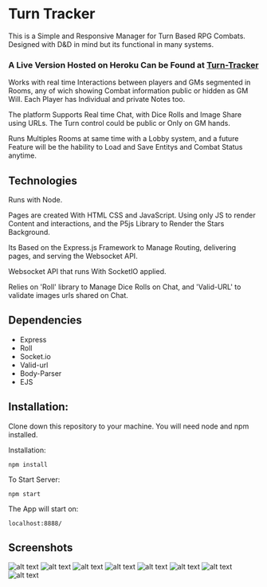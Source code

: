 # Turn Tracker

This is a Simple and Responsive Manager for Turn Based RPG Combats. Designed with D&D in mind but its functional in many systems.

### A Live Version Hosted on Heroku Can be Found at [Turn-Tracker](https://turn-tracker.herokuapp.com/) 

Works with real time Interactions between players and GMs segmented in Rooms, any of wich showing Combat information public or hidden as GM Will. Each Player has Individual and private Notes too.

The platform Supports Real time Chat, with Dice Rolls and Image Share using URLs. The Turn control could be public or Only on GM hands.

Runs Multiples Rooms at same time with a Lobby system, and a future Feature will be the hability to Load and Save Entitys and Combat Status anytime.

## Technologies

Runs with Node. 

Pages are created With HTML CSS and JavaScript. Using only JS to render Content and interactions, and the P5js Library to Render the Stars Background.

Its Based on the Express.js Framework to Manage Routing, delivering pages, and serving the Websocket API.

Websocket API that runs With SocketIO applied. 

Relies on 'Roll' library to Manage Dice Rolls on Chat, and 'Valid-URL' to validate images urls shared on Chat.

## Dependencies

  * Express 
  * Roll
  * Socket.io 
  * Valid-url 
  * Body-Parser
  * EJS
  
## Installation:  

Clone down this repository to your machine. You will need node and npm installed.  

Installation:

`npm install`  

To Start Server:

`npm start`  

The App will start on:

`localhost:8888/`

## Screenshots 
![alt text](https://i.ibb.co/KjycHmV/home.png)
![alt text](https://i.ibb.co/wQMTrm1/create.png)
![alt text](https://i.ibb.co/Jjhh0Hs/game-1.png)
![alt text](https://i.ibb.co/hH6TTxB/lobby.png)
![alt text](https://i.ibb.co/GsPjPJr/game2.png)
![alt text](https://i.ibb.co/3rHKZnF/smart.png)
![alt text](https://i.ibb.co/99Z92Rp/smart2resize.png)
![alt text](https://i.ibb.co/xFh7CTY/lobby2.png)
